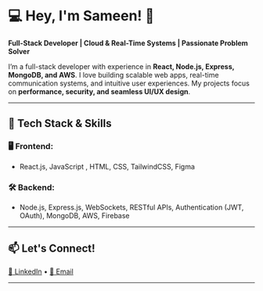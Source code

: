 # 💻 Hey, I'm Sameen! 🚀  
**Full-Stack Developer | Cloud & Real-Time Systems | Passionate Problem Solver**  

I’m a full-stack developer with experience in **React, Node.js, Express, MongoDB, and AWS**. I love building scalable web apps, real-time communication systems, and intuitive user experiences. My projects focus on **performance, security, and seamless UI/UX design**.  

---

## 🔧 Tech Stack & Skills  
### 🖥️ **Frontend:**  
- React.js, JavaScript , HTML, CSS, TailwindCSS, Figma  

### 🛠️ **Backend:**  
- Node.js, Express.js, WebSockets, RESTful APIs, Authentication (JWT, OAuth),  MongoDB, AWS, Firebase 

---

## 📫 Let's Connect!  
[💼 LinkedIn](https://www.linkedin.com/in/sameen-majid-8b31591ba/) • [📧 Email](samin.raiyan1@gmail.com)  

---

